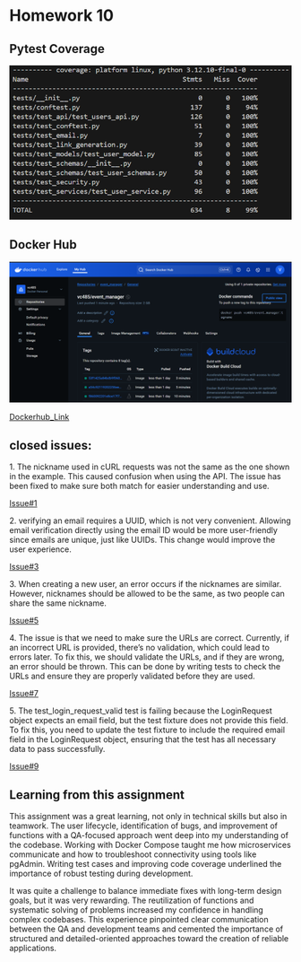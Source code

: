 # Homework 10

## Pytest Coverage
![coverage](https://github.com/vrushali-codes/is601homework10-spring2025/blob/main/Homework10_Coverage.png)

## Docker Hub
![dockerhub](https://github.com/vrushali-codes/is601homework10-spring2025/blob/main/Homework10_Dockerhub.png)

[Dockerhub_Link](https://hub.docker.com/repository/docker/vc485/event_manager/general)

## closed issues:
1\. The nickname used in cURL requests was not the same as the one shown in the example. This caused confusion when using the API. The issue has been fixed to make sure both match for easier understanding and use.

[Issue#1](https://github.com/vrushali-codes/is601homework10-spring2025/issues/1)

2\. verifying an email requires a UUID, which is not very convenient. Allowing email verification directly using the email ID would be more user-friendly since emails are unique, just like UUIDs. This change would improve the user experience.

[Issue#3](https://github.com/vrushali-codes/is601homework10-spring2025/issues/3)

3\. When creating a new user, an error occurs if the nicknames are similar. However, nicknames should be allowed to be the same, as two people can share the same nickname.

[Issue#5](https://github.com/vrushali-codes/is601homework10-spring2025/issues/5)

4\. The issue is that we need to make sure the URLs are correct. Currently, if an incorrect URL is provided, there’s no validation, which could lead to errors later. To fix this, we should validate the URLs, and if they are wrong, an error should be thrown. This can be done by writing tests to check the URLs and ensure they are properly validated before they are used.

[Issue#7](https://github.com/vrushali-codes/is601homework10-spring2025/issues/7)

5\. The test_login_request_valid test is failing because the LoginRequest object expects an email field, but the test fixture does not provide this field. To fix this, you need to update the test fixture to include the required email field in the LoginRequest object, ensuring that the test has all necessary data to pass successfully.

[Issue#9](https://github.com/vrushali-codes/is601homework10-spring2025/issues/9)



## Learning from this assignment

This assignment was a great learning, not only in technical skills but also in teamwork. The user lifecycle, identification of bugs, and improvement of functions with a QA-focused approach went deep into my understanding of the codebase. Working with Docker Compose taught me how microservices communicate and how to troubleshoot connectivity using tools like pgAdmin. Writing test cases and improving code coverage underlined the importance of robust testing during development.

It was quite a challenge to balance immediate fixes with long-term design goals, but it was very rewarding. The reutilization of functions and systematic solving of problems increased my confidence in handling complex codebases. This experience pinpointed clear communication between the QA and development teams and cemented the importance of structured and detailed-oriented approaches toward the creation of reliable applications.